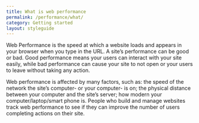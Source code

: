 ```yaml
---
title: What is web performance
permalink: /performance/what/
category: Getting started
layout: styleguide
---
```


Web Performance is the speed at which a website loads and appears in your browser when you type in the URL. A site’s performance can be good or bad. Good performance means your users can interact with your site easily, while bad performance can cause your site to not open or your users to leave without taking any action.

Web performance is affected by many factors, such as: the speed of the network the site’s computer- or your computer- is on; the physical distance between your computer and the site’s server; how modern your computer/laptop/smart phone is. People who build and manage websites track web performance to see if they can improve the number of users completing actions on their site.
